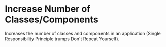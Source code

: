 # Increase Number of Classes/Components

Increases the number of classes and components in an application (Single Responsibility Principle trumps Don't Repeat Yourself).

